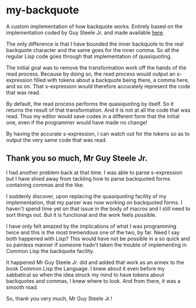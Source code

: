 my-backquote
============

A custom implementation of how backquote works. Entirely based on the implementation coded by Guy Steele Jr. and made available <a href="https://www.cs.cmu.edu/Groups/AI/html/cltl/clm/node367.html">here</a>.

The only difference is that I have bounded the inner backquote to the real backquote character and the same goes for the inner comma. So all the regular Lisp code goes through that implementation of quasiquoting.

The initial goal was to remove the transformation work off the hands of the read process. Because by doing so, the read process would output an s-expression filled with tokens about a backquote being there, a comma here, and so on. That s-expression would therefore accurately represent the code that was read.

By default, the read process performs the quasiquoting by itself. So it returns the result of that transformation. And it is not at all the code that was read. Thus my editor would save codes in a different form that the initial one, even if the programmer would have made no change!

By having the accurate s-expression, I can watch out for the tokens so as to output the very same code that was read.

Thank you so much, Mr Guy Steele Jr.
------------------------------------

I had another problem back at that time. I was able to parse s-expression but I have shied away from tackling how to parse backquoted forms containing commas and the like.

I suddenly discover, upon replacing the quasiquoting facility of my implementation, that my parser was now working on backquoted forms. I haven't spend time yet on that issue in the body of macros and I still need to sort things out. But it is functional and the work feels possible.

I have only felt amazed by the implications of what I was programming twice and this is the most tremendous one of the two, by far. Need I say both happened with Lisp? This would have not be possible in a so quick and so painless manner if someone hadn't taken the trouble of implementing in Common Lisp the backquote facility.

It happened Mr Guy Steele Jr. did and added that work as an annex to the book Common Lisp the Language. I knew about it even before my sabbatical so when the idea struck my mind to have tokens about backquotes and commas, I knew where to look. And from there, it was a smooth road.

So, thank you very much, Mr Guy Steele Jr.!